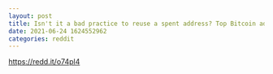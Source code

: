 ```yaml
--- 
layout: post 
title: Isn't it a bad practice to reuse a spent address? Top Bitcoin addresses do it! 
date: 2021-06-24 1624552962 
categories: reddit 
--- 
```

https://redd.it/o74pl4